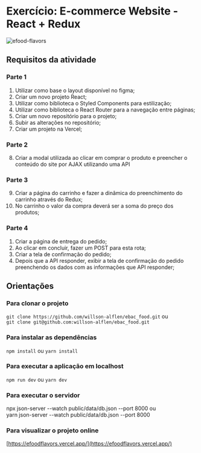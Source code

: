 # Exercício: E-commerce Website - React + Redux

![efood-flavors](https://github.com/willson-alflen/ebac_food/assets/87523872/0f749cd2-7bd3-4566-83bb-bacad0746386)

## Requisitos da atividade

### Parte 1
1) Utilizar como base o layout disponível no figma;
2) Criar um novo projeto React;
3) Utilizar como biblioteca o Styled Components para estilização;
4) Utilizar como biblioteca o React Router para a navegação entre páginas;
5) Criar um novo repositório para o projeto;
6) Subir as alterações no repositório;
7) Criar um projeto na Vercel;

### Parte 2
8) Criar a modal utilizada ao clicar em comprar o produto e preencher o conteúdo do site por AJAX utilizando uma API

### Parte 3
9) Criar a página do carrinho e fazer a dinâmica do preenchimento do carrinho através do Redux;
10) No carrinho o valor da compra deverá ser a soma do preço dos produtos;

### Parte 4
1) Criar a página de entrega do pedido;
2) Ao clicar em concluir, fazer um POST para esta rota;
3) Criar a tela de confirmação do pedido;
4) Depois que a API responder, exibir a tela de confirmação do pedido preenchendo os dados com as informações que API responder;

## Orientações
### Para clonar o projeto
`git clone https://github.com/willson-alflen/ebac_food.git` ou <br />
`git clone git@github.com:willson-alflen/ebac_food.git`

### Para instalar as dependências
`npm install` ou `yarn install`

### Para executar a aplicação em localhost
`npm run dev` ou `yarn dev`

### Para executar o servidor
npx json-server --watch public/data/db.json --port 8000 ou <br />
yarn json-server --watch public/data/db.json --port 8000

### Para visualizar o projeto online
 [https://efoodflavors.vercel.app/](https://efoodflavors.vercel.app/)
